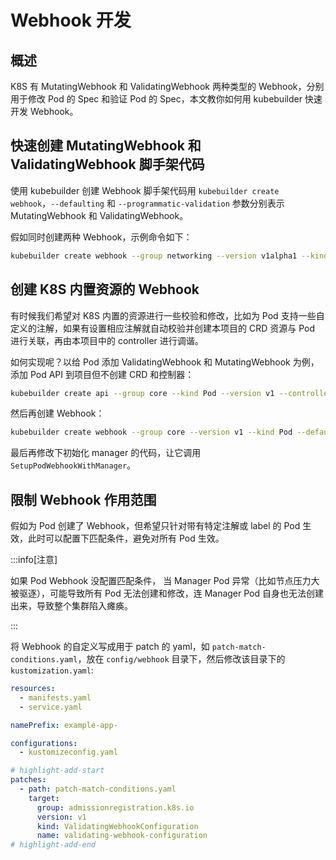 # Webhook 开发

## 概述

K8S 有 MutatingWebhook 和 ValidatingWebhook 两种类型的 Webhook，分别用于修改 Pod 的 Spec 和验证 Pod 的 Spec，本文教你如何用 kubebuilder 快速开发 Webhook。

## 快速创建 MutatingWebhook 和 ValidatingWebhook 脚手架代码

使用 kubebuilder 创建 Webhook 脚手架代码用 `kubebuilder create webhook`，`--defaulting` 和 `--programmatic-validation`  参数分别表示 MutatingWebhook 和 ValidatingWebhook。

假如同时创建两种 Webhook，示例命令如下：

```bash
kubebuilder create webhook --group networking --version v1alpha1 --kind CLBPortPool --defaulting --programmatic-validation
```

## 创建 K8S 内置资源的 Webhook

有时候我们希望对 K8S 内置的资源进行一些校验和修改，比如为 Pod 支持一些自定义的注解，如果有设置相应注解就自动校验并创建本项目的 CRD 资源与 Pod 进行关联，再由本项目中的 controller 进行调谐。

如何实现呢？以给 Pod 添加 ValidatingWebhook 和 MutatingWebhook 为例，添加 Pod API 到项目但不创建 CRD 和控制器：

```bash
kubebuilder create api --group core --kind Pod --version v1 --controller=false --resource=false
```

然后再创建 Webhook：

```bash
kubebuilder create webhook --group core --version v1 --kind Pod --defaulting --programmatic-validation
```

最后再修改下初始化 manager 的代码，让它调用 `SetupPodWebhookWithManager`。

## 限制 Webhook 作用范围

假如为 Pod 创建了 Webhook，但希望只针对带有特定注解或 label 的 Pod 生效，此时可以配置下匹配条件，避免对所有 Pod 生效。

:::info[注意]

如果 Pod Webhook 没配置匹配条件， 当 Manager Pod 异常（比如节点压力大被驱逐），可能导致所有 Pod 无法创建和修改，连 Manager Pod 自身也无法创建出来，导致整个集群陷入瘫痪。

:::

<Tabs>
  <TabItem value="1" label="匹配包含指定注解的 Pod">
    <FileBlock file="webhook/check-annotation.yaml" showLineNumbers />
  </TabItem>
  <TabItem value="2" label="匹配指定 label 的 Pod">
    <FileBlock file="webhook/object-selector.yaml" showLineNumbers />
  </TabItem>
</Tabs>

将 Webhook 的自定义写成用于 patch 的 yaml，如 `patch-match-conditions.yaml`，放在 `config/webhook` 目录下，然后修改该目录下的 `kustomization.yaml`:

```yaml
resources:
  - manifests.yaml
  - service.yaml

namePrefix: example-app-

configurations:
  - kustomizeconfig.yaml

# highlight-add-start
patches:
  - path: patch-match-conditions.yaml
    target:
      group: admissionregistration.k8s.io
      version: v1
      kind: ValidatingWebhookConfiguration
      name: validating-webhook-configuration
# highlight-add-end
```
